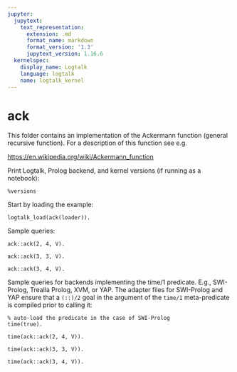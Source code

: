 ```yaml
---
jupyter:
  jupytext:
    text_representation:
      extension: .md
      format_name: markdown
      format_version: '1.3'
      jupytext_version: 1.16.6
  kernelspec:
    display_name: Logtalk
    language: logtalk
    name: logtalk_kernel
---
```


<!--
________________________________________________________________________

This file is part of Logtalk <https://logtalk.org/>  
SPDX-FileCopyrightText: 1998-2025 Paulo Moura <pmoura@logtalk.org>  
SPDX-License-Identifier: Apache-2.0

Licensed under the Apache License, Version 2.0 (the "License");
you may not use this file except in compliance with the License.
You may obtain a copy of the License at

    http://www.apache.org/licenses/LICENSE-2.0

Unless required by applicable law or agreed to in writing, software
distributed under the License is distributed on an "AS IS" BASIS,
WITHOUT WARRANTIES OR CONDITIONS OF ANY KIND, either express or implied.
See the License for the specific language governing permissions and
limitations under the License.
________________________________________________________________________
-->

# ack

This folder contains an implementation of the Ackermann function (general
recursive function). For a description of this function see e.g.

https://en.wikipedia.org/wiki/Ackermann_function

Print Logtalk, Prolog backend, and kernel versions (if running as a notebook):

```logtalk
%versions
```

Start by loading the example:

```logtalk
logtalk_load(ack(loader)).
```

Sample queries:

```logtalk
ack::ack(2, 4, V).
```

<!--
V = 11.
-->

```logtalk
ack::ack(3, 3, V).
```

<!--
V = 61.
-->

```logtalk
ack::ack(3, 4, V).
```

<!--
V = 125.
-->

Sample queries for backends implementing the time/1 predicate. E.g.,
SWI-Prolog, Trealla Prolog, XVM, or YAP. The adapter files for SWI-Prolog
and YAP ensure that a `(::)/2` goal in the argument of the `time/1`
meta-predicate is compiled prior to calling it:

```logtalk
% auto-load the predicate in the case of SWI-Prolog
time(true).
```

<!--
true.
-->

```logtalk
time(ack::ack(2, 4, V)).
```

<!--
% 98 inferences, 0.00 CPU in 0.00 seconds (0% CPU, Infinite Lips)
V = 11.
-->

```logtalk
time(ack::ack(3, 3, V)).
```

<!--
% 2,451 inferences, 0.00 CPU in 0.00 seconds (0% CPU, Infinite Lips)
V = 61.
-->

```logtalk
time(ack::ack(3, 4, V)).
```

<!--
% 10,326 inferences, 0.00 CPU in 0.00 seconds (0% CPU, Infinite Lips)
V = 125.
-->
